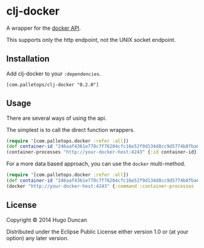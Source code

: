 # clj-docker

A wrapper for the [docker API][docker-api].

This supports only the http endpoint, not the UNIX socket endpoint.

## Installation

Add clj-docker to your `:dependencies`.

```
[com.palletops/clj-docker "0.2.0"]
```

## Usage

There are several ways of using the api.

The simplest is to call the direct function wrappers.

```clj
(require '[com.palletops.docker :refer :all])
(def container-id "246aaf4361e770c7f76204cfc16e52f9d134d8cc9d5774b8fba65e0fc6fddd94")
(container-processes "http://your-docker-host:4243" {:id container-id})
```

For a more data based approach, you can use the `docker` multi-method.

```clj
(require '[com.palletops.docker :refer :all])
(def container-id "246aaf4361e770c7f76204cfc16e52f9d134d8cc9d5774b8fba65e0fc6fddd94")
(docker "http://your-docker-host:4243" {:command :container-processes :id container-id})
```

## License

Copyright © 2014 Hugo Duncan

Distributed under the Eclipse Public License either version 1.0 or (at
your option) any later version.

[docker-api]: http://docs.docker.io/reference/api/docker_remote_api_v1.11/ "Docker API"

